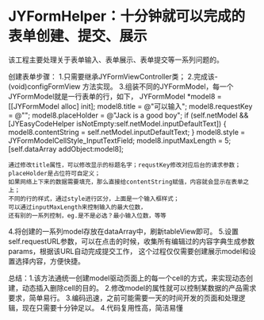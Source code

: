 # JYFormHelper：十分钟就可以完成的表单创建、提交、展示
该工程主要处理关于表单输入、表单展示、表单提交等一系列问题的。

创建表单步骤：
1.只需要继承JYFormViewController类；
2.完成该- (void)configFormView 方法实现。
3.组装不同的JYFormModel，每一个JYFormModel就是一行表单的行，如下，
    JYFormModel *model8 = [[JYFormModel alloc] init];
    model8.title = @"可以输入";
    model8.requestKey = @"";
    model8.placeHolder = @"Jack is a good boy";
    if (self.netModel && [JYEasyCodeHelper isNotEmpty:self.netModel.inputDefaultText]) {
        model8.contentString = self.netModel.inputDefaultText;
    }
    model8.style = JYFormModelCellStyle_InputTextField;
    model8.inputMaxLength = 5;
    [self.dataArray addObject:model8];
    
    通过修改title属性，可以修改显示的标题名字；requstKey修改对应后台的请求参数；placeHolder是占位符可自定义；
    如果网络上下来的数据需要填充，那么直接给contentString赋值，内容就会显示在表单之上；
    不同的行的样式，通过style进行区分，上面是一个输入框样式；
    可以通过inputMaxLength来控制输入的最大位数，
    还有别的一系列控制，eg.是不是必选？最小输入位数，等等
 4.将创建的一系列model存放在dataArray中，刷新tableView即可。
 5.设置self.requestURL参数，可以在点击的时候，收集所有编辑过的内容字典生成参数params，根据该URL自动完成提交工作，
    这个过程仅仅需要创建展示model和设置选择内容，方便快捷。
 
 总结：1.该方法通统一创建model驱动页面上的每一个cell的方式，来实现动态创建，动态插入删除cell的目的。
      2.修改model的属性就可以控制某数据的产品需求要求，简单易行。
      3.编码迅速，之前可能需要一天的时间开发的页面和处理逻辑，现在只需要十分钟足以。
      4.代码复用性高，简洁易懂

